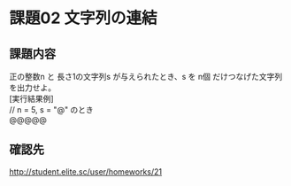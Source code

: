 課題02 文字列の連結
=====================================

## 課題内容

正の整数n と 長さ1の文字列s が与えられたとき、s を n個 だけつなげた文字列を出力せよ。  
[実行結果例]   
// n = 5, s = "@" のとき  
@@@@@  

## 確認先
http://student.elite.sc/user/homeworks/21  
